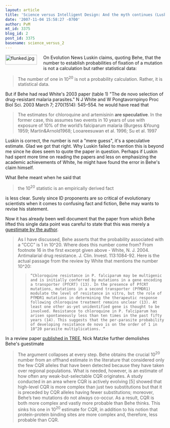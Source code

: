 ```yaml
---
layout: article
title: 'Science versus Intelligent Design: And the myth continues (Luskin on Behe)'
date: '2007-11-04 15:58:27 -0700'
author: PvM
mt_id: 3375
blog_id: 2
post_id: 3375
basename: science_versus_2
---
```

[<img src="/PT/uploads/2007/flunked-thumb-100x31.jpg" alt="flunked.jpg" width="100" height="31" style="float: left; margin: 0 20px 20px 0;" class="mt-image-left" />](http://pandasthumb.org/archives/flunked11.html)On Evolution News Luskin claims, quoting Behe, that the number to establish probabilities of fixation of a mutation is not a calculation but rather statistical data:

> The number of one in 10<sup>20</sup> is not a probability calculation. Rather, it is statistical data.

But if Behe had read White's 2003 paper (table 1)  "The de novo selection of drug-resistant malaria parasites." N J White and W Pongtavornpinyo Proc Biol Sci. 2003 March 7; 270(1514): 545–554. he would have read that 

> The estimates for chloroquine  and artemisinin **are speculative**. In the former case, this  assumes two events in 10 years of use with exposure of 10% of the world’s falciparum malaria (Burgess &Young 1959;  Martin&Arnold1968; Looareesuwan et al. 1996; Su et al. 1997

Luskin is correct, the number is not a "mere guess", it's a speculative estimate. Glad we got that right. Why Luskin failed to mention this is beyond me since he does seem to quote the paper in question. Perhaps if Luskin had spent more time on reading the papers and less on emphasizing the academic achievements of White, he might have found the error in Behe's claim himself.

What Behe meant when he said that 

> the 10<sup>20</sup> statistic is an empirically derived fact 

 is less clear. Surely since ID proponents are so critical of evolutionary scientists when it comes to confusing fact and fiction, Behe may wants to revise his statement.

Now it has already been well document that the paper from which Behe lifted this single data point was careful to state that this was merely a [guestimate by the author](/archives/2007/07/reality-1-behe.html).

> As I have discussed, Behe asserts that the probability associated with a “CCC” is 1 in 10^20. Where does this number come from? From footnote 16 in the first excerpt given above - White, N. J. 2004. Antimalarial drug resistance. J. Clin. Invest. 113:1084-92. Here is the actual passage from the review by White that mentions the number 10^20:
> 
> >     “Chloroquine resistance in P. falciparum may be multigenic and is initially conferred by mutations in a gene encoding a transporter (PfCRT) (13). In the presence of PfCRT mutations, mutations in a second transporter (PfMDR1) modulate the level of resistance in vitro, but the role of PfMDR1 mutations in determining the therapeutic response following chloroquine treatment remains unclear (13). At least one other as-yet unidentified gene is thought to be involved. Resistance to chloroquine in P. falciparum has arisen spontaneously less than ten times in the past fifty years (14). This suggests that the per-parasite probability of developing resistance de novo is on the order of 1 in 10^20 parasite multiplications. “

In a review paper [published in TREE](http://www.pandasthumb.org/archives/2007/10/behe-review-in-tree.html), Nick Matzke further demolishes Behe's guestimate

> The argument collapses at every step. Behe obtains the crucial 10<sup>20</sup> number from an offhand estimate in the literature that considered only the few CQR alleles that have been detected because they have taken over regional populations. What is needed, however, is an estimate of how often any weak-but-selectable CQR originates. A study conducted in an area where CQR is actively evolving \[5\] showed that high-level CQR is more complex than just two substitutions but that it is preceded by CQR alleles having fewer substitutions; moreover, Behe’s two mutations do not always co-occur. As a result, CQR is both more complex and vastly more probable than Behe thinks. This sinks his one in 10<sup>20</sup> estimate for CQR, in addition to his notion that protein-protein binding sites are more complex and, therefore, less probable than CQR.
